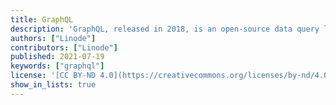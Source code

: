 ```yaml
---
title: GraphQL
description: 'GraphQL, released in 2018, is an open-source data query language for APIs originally created by Lee Byron from Facebook and now maintained by the GraphQL foundation.'
authors: ["Linode"]
contributors: ["Linode"]
published: 2021-07-19
keywords: ["graphql"]
license: '[CC BY-ND 4.0](https://creativecommons.org/licenses/by-nd/4.0)'
show_in_lists: true
---
```


